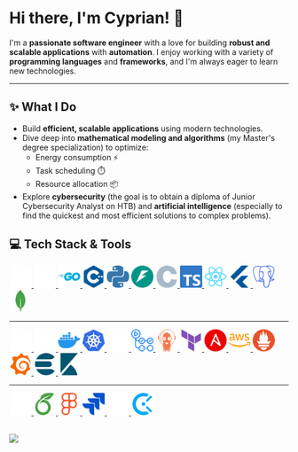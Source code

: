 # Hi there, I'm Cyprian! 👋

I'm a **passionate software engineer** with a love for building **robust and scalable applications** with **automation**. I enjoy working with a variety of **programming languages** and **frameworks**, and I'm always eager to learn new technologies.

---

## ✨ What I Do
- Build **efficient, scalable applications** using modern technologies.
- Dive deep into **mathematical modeling and algorithms** (my Master's degree specialization) to optimize:
  - Energy consumption ⚡  
  - Task scheduling ⏱️  
  - Resource allocation 📦
- Explore **cybersecurity** (the goal is to obtain a diploma of Junior Cybersecurity Analyst on HTB) and **artificial intelligence** (especially to find the quickest and most efficient solutions to complex problems).

## 💻 Tech Stack & Tools

<div align="left">
  <a href="https://rust-lang.org/" target="_blank" rel="noreferrer">
    <img src="public/rust.svg" alt="rust" width="40" height="40"/>
  </a>
  <a href="https://tokio.rs/" target="_blank" rel="noreferrer">
    <img src="public/tokio.svg" alt="tokio" width="40" height="40"/>
  </a>
  <a href="https://go.dev/" target="_blank" rel="noreferrer">
    <img src="public/go.svg" alt="go" width="40" height="40"/>
  </a>
  <a href="https://en.cppreference.com/w/" target="_blank" rel="noreferrer">
    <img src="public/cpp.svg" alt="cplusplus" width="40" height="40"/>
  </a>
  <a href="https://www.python.org/" target="_blank" rel="noreferrer">
    <img src="public/python3.svg" alt="python" width="40" height="40"/>
  </a>
  <a href="https://fastapi.tiangolo.com/" target="_blank" rel="noreferrer">
    <img src="public/fastapi.svg" alt="fastapi" width="40" height="40"/>
  </a>
  <a href="https://en.cppreference.com/w/" target="_blank" rel="noreferrer">
    <img src="public/c.svg" alt="c" width="40" height="40"/>
  </a>
  <a href="https://www.typescriptlang.org/" target="_blank" rel="noreferrer">
    <img src="public/ts.svg" alt="typescript" width="40" height="40"/>
  </a>
  <a href="https://react.dev/" target="_blank" rel="noreferrer">
    <img src="public/react.svg" alt="react" width="40" height="40"/>
  </a>
  <a href="https://flutter.dev/" target="_blank" rel="noreferrer">
    <img src="public/flutter.svg" alt="flutter" width="40" height="40"/>
  </a>
  <a href="https://www.postgresql.org/" target="_blank" rel="noreferrer">
    <img src="public/postgresql.svg" alt="postgresql" width="40" height="40"/>
  </a>
  <a href="https://www.mongodb.com/" target="_blank" rel="noreferrer">
    <img src="public/mongodb.svg" alt="mongodb" width="40" height="40"/>
  </a>
  <hr/>
  <a href="https://linux.die.net/man/" target="_blank" rel="noreferrer">
     <img src="public/linux.svg" alt="linux" width="40" height="40"/>
  </a>
  <a href="https://www.gnu.org/software/bash/manual/bash.html" target="_blank" rel="noreferrer">
    <img src="public/bash.svg" alt="bash" width="40" height="40"/>
  </a>
  <a href="https://www.docker.com/" target="_blank" rel="noreferrer">
    <img src="public/docker.svg" alt="docker" width="40" height="40"/>
  </a>
  <a href="https://kubernetes.io/" target="_blank" rel="noreferrer">
    <img src="public/kubernetes.svg" alt="kubernetes" width="40" height="40"/>
  </a>
  <a href="https://helm.sh/" target="_blank" rel="noreferrer">
    <img src="public/helm.svg" alt="helm" width="40" height="40"/>
  </a>
  <a href="https://github.com/features/actions" target="_blank" rel="noreferrer">
    <img src="public/githubactions.svg" alt="githubactions" width="40" height="40"/>
  </a>
  <a href="https://argo-cd.readthedocs.io/en/stable/" target="_blank" rel="noreferrer">
    <img src="public/argo.svg" alt="argo" width="40" height="40"/>
  </a>
  <a href="https://developer.hashicorp.com/terraform" target="_blank" rel="noreferrer">
    <img src="public/terraform.svg" alt="terraform" width="40" height="40"/>
  </a>
  <a href="https://docs.ansible.com/ansible/latest/index.html#" target="_blank" rel="noreferrer">
    <img src="public/ansible.svg" alt="ansible" width="40" height="40"/>
  </a>
  <a href="https://aws.amazon.com/" target="_blank" rel="noreferrer">
    <img src="https://github.com/devicons/devicon/blob/master/icons/amazonwebservices/amazonwebservices-plain-wordmark.svg" alt="aws" width="40" height="40"/>
  </a>
  <a href="https://prometheus.io/" target="_blank" rel="noreferrer">
    <img src="public/prometheus.svg" alt="prometheus" width="40" height="40"/>
  </a>
  <a href="https://grafana.com/" target="_blank" rel="noreferrer">
    <img src="public/grafana.svg" alt="grafana" width="40" height="40"/>
  </a>
  <a href="https://www.elastic.co/elasticsearch" target="_blank" rel="noreferrer">
    <img src="public/elasticsearch.svg" alt="elasticsearch" width="40" height="40"/>
  </a>
  <a href="https://www.elastic.co/kibana" target="_blank" rel="noreferrer">
    <img src="public/kibana.svg" alt="kibana" width="40" height="40"/>
  </a>
  <hr/>
  <a href="https://www.notion.com/" target="_blank" rel="noreferrer">
    <img src="public/notion.svg" alt="notion" width="40" height="40"/>
  </a>
  <a href="https://www.overleaf.com/" target="_blank" rel="noreferrer">
    <img src="public/overleaf.svg" alt="overleaf" width="40" height="40"/>
  </a>
  <a href="https://www.figma.com/" target="_blank" rel="noreferrer">
    <img src="public/figma.svg" alt="figma" width="40" height="40"/>
  </a>
  <a href="https://www.atlassian.com/software/jira" target="_blank" rel="noreferrer">
    <img src="public/jira.svg" alt="jira" width="40" height="40"/>
  </a>
  <a href="https://www.atlassian.com/software/confluence" target="_blank" rel="noreferrer">
    <img src="public/confluence.svg" alt="confluence" width="40" height="40"/>
  </a>
  <a href="https://clockify.me/" target="_blank" rel="noreferrer">
    <img src="public/clockify.svg" alt="clockify" width="40" height="40"/>
  </a>
</div>
<br/>

![](https://github-readme-stats.vercel.app/api/top-langs/?username=cpprian&layout=compact&theme=gruvbox&border=false&include_all_commits=true)

<!--
---

## 🌱 My Philosophy
I always love to dig into **diverse fields of knowledge** to create something **useful, beautiful, and efficient**.  

<p align="center">
  <img src="intro.jpg" style="width:30%; height: auto"/>
</p>

## 📚 Currently Reading

> “A reader lives a thousand lives before he dies.” — *George R.R. Martin*

- **Drogi i bezdroża polskich przemian** — *Witold Kieżun*  
  *Exploring leadership, transformation, and post-systemic change in Poland.*
- **Gałczyński: Poetry**  
  *Language and imagination as a bridge between logic and creativity.*

---

## 🎨 Beyond Code

I express creativity through **digital painting** and **electric guitar** —  
art and music help me keep balance, focus, and fresh perspective in technical work.
-->

